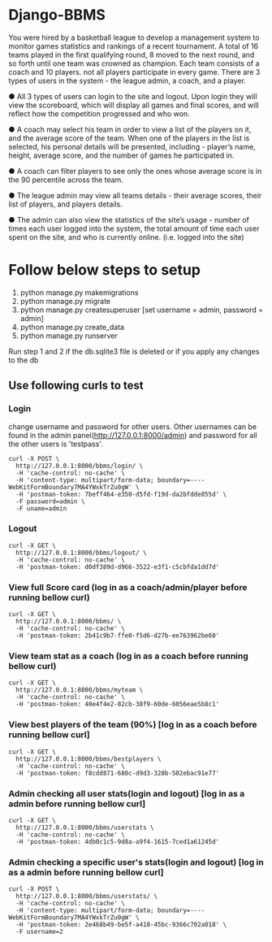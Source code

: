 # Django-BBMS

You were hired by a basketball league to develop a management system to monitor games
statistics and rankings of a recent tournament.
A total of 16 teams played in the first qualifying round, 8 moved to the next round, and so forth
until one team was crowned as champion.
Each team consists of a coach and 10 players. not all players participate in every
game.
There are 3 types of users in the system - the league admin, a coach, and a player.

● All 3 types of users can login to the site and logout. Upon login they will view the
scoreboard, which will display all games and final scores, and will reflect how the
competition progressed and who won.

● A coach may select his team in order to view a list of the players on it, and the
average score of the team. When one of the players in the list is selected, his
personal details will be presented, including - player’s name, height, average score,
and the number of games he participated in.

● A coach can filter players to see only the ones whose average score is in the 90
percentile across the team.

● The league admin may view all teams details - their average scores, their list of
players, and players details.

● The admin can also view the statistics of the site’s usage - number of times each
user logged into the system, the total amount of time each user spent on the site,
and who is currently online. (i.e. logged into the site)

# Follow below steps to setup
1. python manage.py makemigrations
2. python manage.py migrate
3. python manage.py createsuperuser [set username = admin, password = admin]
4. python manage.py create_data
5. python manage.py  runserver

Run step 1 and 2 if the db.sqlite3 file is deleted or if you apply any changes to the db


## Use following curls to test

### Login
change username and password for other users. Other usernames can be found in the admin panel(http://127.0.0.1:8000/admin) and password for all the other users is 'testpass'.
```
curl -X POST \
  http://127.0.0.1:8000/bbms/login/ \
  -H 'cache-control: no-cache' \
  -H 'content-type: multipart/form-data; boundary=----WebKitFormBoundary7MA4YWxkTrZu0gW' \
  -H 'postman-token: 7beff464-e350-d5fd-f19d-da2bfdde855d' \
  -F password=admin \
  -F uname=admin
  ```

### Logout

```
curl -X GET \
  http://127.0.0.1:8000/bbms/logout/ \
  -H 'cache-control: no-cache' \
  -H 'postman-token: d0df389d-d966-3522-e3f1-c5cbfda1dd7d'
```

### View full Score card (log in as a coach/admin/player before running bellow curl)

```
curl -X GET \
  http://127.0.0.1:8000/bbms/ \
  -H 'cache-control: no-cache' \
  -H 'postman-token: 2b41c9b7-ffe0-f5d6-d27b-ee763962be60'
```

### View team stat as a coach (log in as a coach before running bellow curl)

```
curl -X GET \
  http://127.0.0.1:8000/bbms/myteam \
  -H 'cache-control: no-cache' \
  -H 'postman-token: 40e4f4e2-82cb-38f9-60de-6056eae5b8c1'
```

### View best players of the team (90%) [log in as a coach before running bellow curl]

```
curl -X GET \
  http://127.0.0.1:8000/bbms/bestplayers \
  -H 'cache-control: no-cache' \
  -H 'postman-token: f8cdd871-680c-d9d3-328b-502ebac91e77'
```

### Admin checking all user stats(login and logout) [log in as a admin before running bellow curl]

```
curl -X GET \
  http://127.0.0.1:8000/bbms/userstats \
  -H 'cache-control: no-cache' \
  -H 'postman-token: 4db0c1c5-9d8a-a9f4-1615-7ced1a61245d'
```

### Admin checking a specific user's stats(login and logout) [log in as a admin before running bellow curl]

```
curl -X POST \
  http://127.0.0.1:8000/bbms/userstats/ \
  -H 'cache-control: no-cache' \
  -H 'content-type: multipart/form-data; boundary=----WebKitFormBoundary7MA4YWxkTrZu0gW' \
  -H 'postman-token: 2e468b49-be5f-a410-45bc-9366c702a018' \
  -F username=2
  ```
